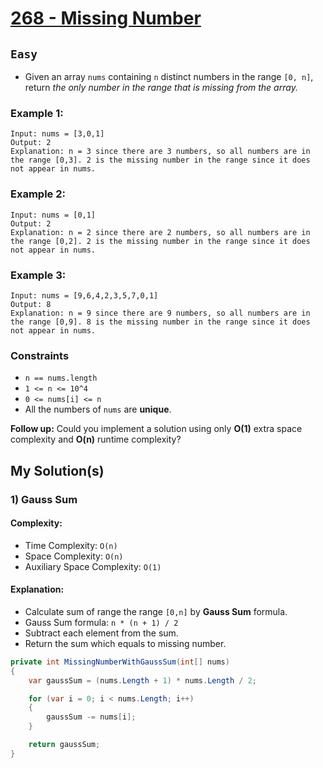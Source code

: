 [leet]: https://leetcode.com/problems/missing-number/

# [268 - Missing Number][leet]

## ```Easy```

- Given an array `nums` containing `n` distinct numbers in the range `[0, n]`, return _the only number in the range that is missing from the array._

### Example 1:

```
Input: nums = [3,0,1]
Output: 2
Explanation: n = 3 since there are 3 numbers, so all numbers are in the range [0,3]. 2 is the missing number in the range since it does not appear in nums.
```

### Example 2:

```
Input: nums = [0,1]
Output: 2
Explanation: n = 2 since there are 2 numbers, so all numbers are in the range [0,2]. 2 is the missing number in the range since it does not appear in nums.
```

### Example 3:

```
Input: nums = [9,6,4,2,3,5,7,0,1]
Output: 8
Explanation: n = 9 since there are 9 numbers, so all numbers are in the range [0,9]. 8 is the missing number in the range since it does not appear in nums.
```

### Constraints

- `n == nums.length`
- `1 <= n <= 10^4`
- `0 <= nums[i] <= n`
- All the numbers of `nums` are **unique**.

**Follow up:** Could you implement a solution using only **O(1)** extra space complexity and **O(n)** runtime complexity?


## My Solution(s)

### 1) Gauss Sum

#### Complexity:

- Time Complexity: ```O(n)```
- Space Complexity: ```O(n)```
- Auxiliary Space Complexity: ```O(1)```

#### Explanation:

- Calculate sum of range the range `[0,n]` by **Gauss Sum** formula.
- Gauss Sum formula: `n * (n + 1) / 2`
- Subtract each element from the sum.
- Return the sum which equals to missing number.

```cs
private int MissingNumberWithGaussSum(int[] nums)
{
    var gaussSum = (nums.Length + 1) * nums.Length / 2;

    for (var i = 0; i < nums.Length; i++)
    {
        gaussSum -= nums[i];
    }

    return gaussSum;
}
```
